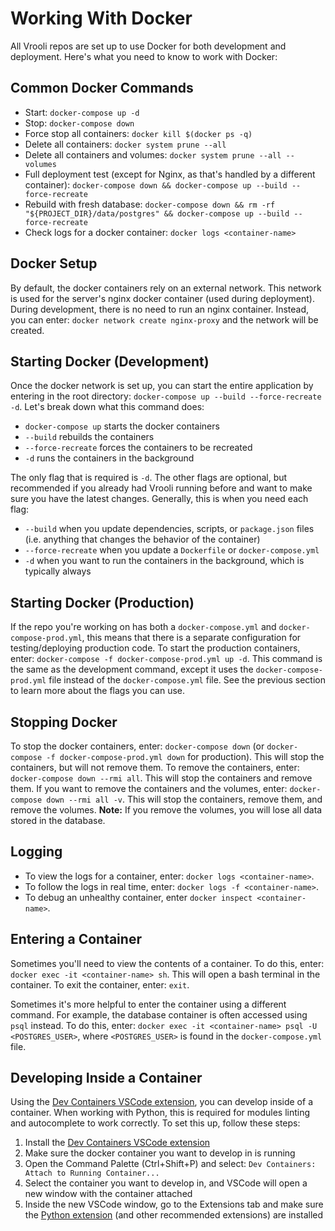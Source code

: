 # Working With Docker
All Vrooli repos are set up to use Docker for both development and deployment. Here's what you need to know to work with Docker:

## Common Docker Commands
- Start: `docker-compose up -d`
- Stop: `docker-compose down`
- Force stop all containers: `docker kill $(docker ps -q)`
- Delete all containers: `docker system prune --all`
- Delete all containers and volumes: `docker system prune --all --volumes`
- Full deployment test (except for Nginx, as that's handled by a different container): `docker-compose down && docker-compose up --build --force-recreate`
- Rebuild with fresh database: `docker-compose down && rm -rf "${PROJECT_DIR}/data/postgres" && docker-compose up --build --force-recreate`
- Check logs for a docker container: `docker logs <container-name>`

## Docker Setup
By default, the docker containers rely on an external network. This network is used for the server's nginx docker container (used during deployment). During development, there is no need to run an nginx container. Instead, you can enter: `docker network create nginx-proxy` and the network will be created.

## Starting Docker (Development)
Once the docker network is set up, you can start the entire application by entering in the root directory: `docker-compose up --build --force-recreate -d`. Let's break down what this command does:
- `docker-compose up` starts the docker containers
- `--build` rebuilds the containers
- `--force-recreate` forces the containers to be recreated
- `-d` runs the containers in the background

The only flag that is required is `-d`. The other flags are optional, but recommended if you 
already had Vrooli running before and want to make sure you have the latest changes. Generally, this is when you need each flag:
- `--build` when you update dependencies, scripts, or `package.json` files (i.e. anything that changes the behavior of the container)
- `--force-recreate` when you update a `Dockerfile` or `docker-compose.yml`
- `-d` when you want to run the containers in the background, which is typically always

## Starting Docker (Production)
If the repo you're working on has both a `docker-compose.yml` and `docker-compose-prod.yml`, this means that there is a separate configuration for testing/deploying production code. To start the production containers, enter: `docker-compose -f docker-compose-prod.yml up -d`. This command is the same as the development command, except it uses the `docker-compose-prod.yml` file instead of the `docker-compose.yml` file. See the previous section to learn more about the flags you can use.

## Stopping Docker
To stop the docker containers, enter: `docker-compose down` (or `docker-compose -f docker-compose-prod.yml down` for production). This will stop the containers, but will not remove them. To remove the containers, enter: `docker-compose down --rmi all`. This will stop the containers and remove them. If you want to remove the containers and the volumes, enter: `docker-compose down --rmi all -v`. This will stop the containers, remove them, and remove the volumes. **Note:** If you remove the volumes, you will lose all data stored in the database.

## Logging  
- To view the logs for a container, enter: `docker logs <container-name>`. 
- To follow the logs in real time, enter: `docker logs -f <container-name>`.
- To debug an unhealthy container, enter `docker inspect <container-name>`.

## Entering a Container
Sometimes you'll need to view the contents of a container. To do this, enter: `docker exec -it <container-name> sh`. This will open a bash terminal in the container. To exit the container, enter: `exit`.

Sometimes it's more helpful to enter the container using a different command. For example, the database container is often accessed using `psql` instead. To do this, enter: `docker exec -it <container-name> psql -U <POSTGRES_USER>`, where `<POSTGRES_USER>` is found in the `docker-compose.yml` file.

## Developing Inside a Container
Using the [Dev Containers VSCode extension](https://marketplace.visualstudio.com/items?itemName=ms-vscode-remote.remote-containers), you can develop inside of a container. When working with Python, this is required for modules linting and autocomplete to work correctly. To set this up, follow these steps:  
1. Install the [Dev Containers VSCode extension](https://marketplace.visualstudio.com/items?itemName=ms-vscode-remote.remote-containers)
2. Make sure the docker container you want to develop in is running
3. Open the Command Palette (Ctrl+Shift+P) and select: `Dev Containers: Attach to Running Container...`
4. Select the container you want to develop in, and VSCode will open a new window with the container attached
5. Inside the new VSCode window, go to the Extensions tab and make sure the [Python extension](https://marketplace.visualstudio.com/items?itemName=ms-python.python) (and other recommended extensions) are installed